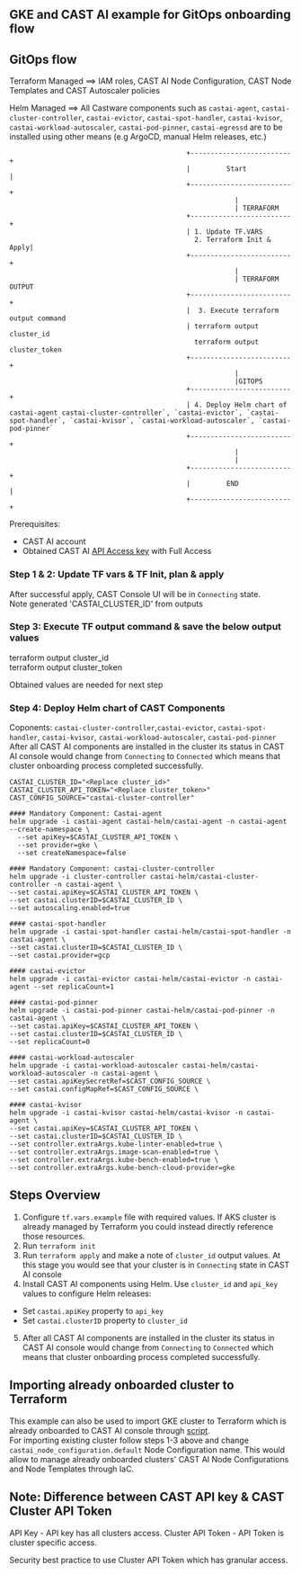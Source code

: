 ## GKE and CAST AI example for GitOps onboarding flow

## GitOps flow 

Terraform Managed ==>  IAM roles, CAST AI Node Configuration, CAST Node Templates and CAST Autoscaler policies

Helm Managed ==>  All Castware components such as `castai-agent`, `castai-cluster-controller`, `castai-evictor`, `castai-spot-handler`, `castai-kvisor`, `castai-workload-autoscaler`, `castai-pod-pinner`, `castai-egressd` are to be installed using other means (e.g ArgoCD, manual Helm releases, etc.)


                                                +-------------------------+
                                                |         Start           |
                                                +-------------------------+
                                                            | 
                                                            | TERRAFORM
                                                +-------------------------+
                                                | 1. Update TF.VARS 
                                                  2. Terraform Init & Apply| 
                                                +-------------------------+
                                                            | 
                                                            | TERRAFORM OUTPUT
                                                +-------------------------+
                                                |  3. Execute terraform output command
                                                | terraform output cluster_id  
                                                  terraform output cluster_token
                                                +-------------------------+
                                                            | 
                                                            |GITOPS
                                                +-------------------------+
                                                | 4. Deploy Helm chart of castai-agent castai-cluster-controller`, `castai-evictor`, `castai-spot-handler`, `castai-kvisor`, `castai-workload-autoscaler`, `castai-pod-pinner`
                                                +-------------------------+         
                                                            | 
                                                            | 
                                                +-------------------------+
                                                |         END             |
                                                +-------------------------+


Prerequisites:
- CAST AI account
- Obtained CAST AI [API Access key](https://docs.cast.ai/docs/authentication#obtaining-api-access-key) with Full Access


### Step 1 & 2: Update TF vars & TF Init, plan & apply
After successful apply, CAST Console UI will be in `Connecting` state. \
Note generated 'CASTAI_CLUSTER_ID' from outputs

### Step 3: Execute TF output command & save the below output values
terraform output cluster_id  
terraform output cluster_token

Obtained values are needed for next step

### Step 4: Deploy Helm chart of CAST Components
Coponents: `castai-cluster-controller`,`castai-evictor`, `castai-spot-handler`, `castai-kvisor`, `castai-workload-autoscaler`, `castai-pod-pinner` \
After all CAST AI components are installed in the cluster its status in CAST AI console would change from `Connecting` to `Connected` which means that cluster onboarding process completed successfully.

```
CASTAI_CLUSTER_ID="<Replace cluster_id>"
CASTAI_CLUSTER_API_TOKEN="<Replace cluster_token>"
CAST_CONFIG_SOURCE="castai-cluster-controller"

#### Mandatory Component: Castai-agent
helm upgrade -i castai-agent castai-helm/castai-agent -n castai-agent --create-namespace \
  --set apiKey=$CASTAI_CLUSTER_API_TOKEN \
  --set provider=gke \
  --set createNamespace=false

#### Mandatory Component: castai-cluster-controller
helm upgrade -i cluster-controller castai-helm/castai-cluster-controller -n castai-agent \
--set castai.apiKey=$CASTAI_CLUSTER_API_TOKEN \
--set castai.clusterID=$CASTAI_CLUSTER_ID \
--set autoscaling.enabled=true

#### castai-spot-handler
helm upgrade -i castai-spot-handler castai-helm/castai-spot-handler -n castai-agent \
--set castai.clusterID=$CASTAI_CLUSTER_ID \
--set castai.provider=gcp

#### castai-evictor
helm upgrade -i castai-evictor castai-helm/castai-evictor -n castai-agent --set replicaCount=1

#### castai-pod-pinner
helm upgrade -i castai-pod-pinner castai-helm/castai-pod-pinner -n castai-agent \
--set castai.apiKey=$CASTAI_CLUSTER_API_TOKEN \
--set castai.clusterID=$CASTAI_CLUSTER_ID \
--set replicaCount=0

#### castai-workload-autoscaler
helm upgrade -i castai-workload-autoscaler castai-helm/castai-workload-autoscaler -n castai-agent \
--set castai.apiKeySecretRef=$CAST_CONFIG_SOURCE \
--set castai.configMapRef=$CAST_CONFIG_SOURCE \

#### castai-kvisor
helm upgrade -i castai-kvisor castai-helm/castai-kvisor -n castai-agent \
--set castai.apiKey=$CASTAI_CLUSTER_API_TOKEN \
--set castai.clusterID=$CASTAI_CLUSTER_ID \
--set controller.extraArgs.kube-linter-enabled=true \
--set controller.extraArgs.image-scan-enabled=true \
--set controller.extraArgs.kube-bench-enabled=true \
--set controller.extraArgs.kube-bench-cloud-provider=gke
```

## Steps Overview

1. Configure `tf.vars.example` file with required values. If AKS cluster is already managed by Terraform you could instead directly reference those resources.
2. Run `terraform init`
3. Run `terraform apply` and make a note of `cluster_id`  output values. At this stage you would see that your cluster is in `Connecting` state in CAST AI console
4. Install CAST AI components using Helm. Use `cluster_id` and `api_key` values to configure Helm releases:
- Set `castai.apiKey` property to `api_key`
- Set `castai.clusterID` property to `cluster_id`
5. After all CAST AI components are installed in the cluster its status in CAST AI console would change from `Connecting` to `Connected` which means that cluster onboarding process completed successfully.


## Importing already onboarded cluster to Terraform

This example can also be used to import GKE cluster to Terraform which is already onboarded to CAST AI console through [script](https://docs.cast.ai/docs/cluster-onboarding#how-it-works).   
For importing existing cluster follow steps 1-3 above and change `castai_node_configuration.default` Node Configuration name.
This would allow to manage already onboarded clusters' CAST AI Node Configurations and Node Templates through IaC.

## Note: Difference between CAST API key & CAST Cluster API Token
API Key - API key has all clusters access.
Cluster API Token - API Token is cluster specific access.

Security best practice to use Cluster API Token which has granular access.